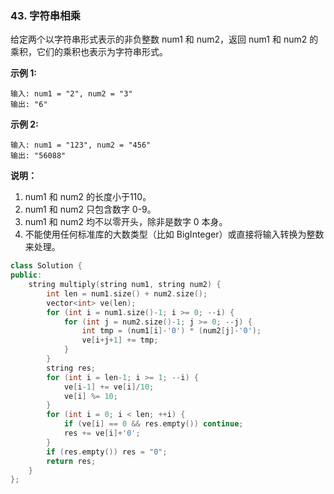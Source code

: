 ### 43. 字符串相乘

给定两个以字符串形式表示的非负整数 num1 和 num2，返回 num1 和 num2 的乘积，它们的乘积也表示为字符串形式。

**示例 1:**
```
输入: num1 = "2", num2 = "3"
输出: "6"
```
**示例 2:**
```
输入: num1 = "123", num2 = "456"
输出: "56088"
```

**说明：**

1. num1 和 num2 的长度小于110。
2. num1 和 num2 只包含数字 0-9。
3. num1 和 num2 均不以零开头，除非是数字 0 本身。
4. 不能使用任何标准库的大数类型（比如 BigInteger）或直接将输入转换为整数来处理。

```cpp
class Solution {
public:
    string multiply(string num1, string num2) {
        int len = num1.size() + num2.size();
        vector<int> ve(len);
        for (int i = num1.size()-1; i >= 0; --i) {
            for (int j = num2.size()-1; j >= 0; --j) {
                int tmp = (num1[i]-'0') * (num2[j]-'0');
                ve[i+j+1] += tmp;
            }
        }
        string res;
        for (int i = len-1; i >= 1; --i) {
            ve[i-1] += ve[i]/10;
            ve[i] %= 10;
        }
        for (int i = 0; i < len; ++i) {
            if (ve[i] == 0 && res.empty()) continue;
            res += ve[i]+'0';
        }
        if (res.empty()) res = "0";
        return res;
    }
};
```

